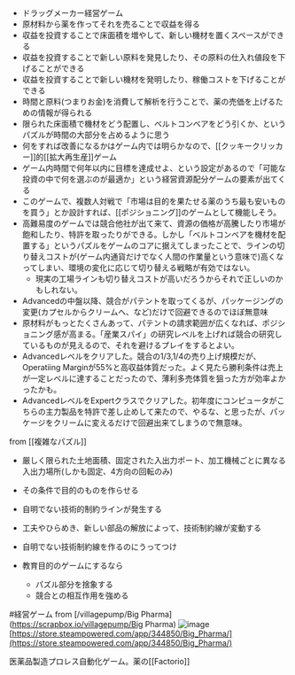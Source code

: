 
- ドラッグメーカー経営ゲーム
- 原材料から薬を作ってそれを売ることで収益を得る
- 収益を投資することで床面積を増やして、新しい機材を置くスペースができる
- 収益を投資することで新しい原料を発見したり、その原料の仕入れ値段を下げることができる
- 収益を投資することで新しい機材を発明したり、稼働コストを下げることができる
- 時間と原料(つまりお金)を消費して解析を行うことで、薬の売価を上げるための情報が得られる
- 限られた床面積で機材をどう配置し、ベルトコンベアをどう引くか、というパズルが時間の大部分を占めるように思う
- 何をすれば改善になるかはゲーム内では明らかなので、[[クッキークリッカー]]的[[拡大再生産]]ゲーム
- ゲーム内時間で何年以内に目標を達成せよ、という設定があるので「可能な投資の中で何を選ぶのが最適か」という経営資源配分ゲームの要素が出てくる
- このゲームで、複数人対戦で「市場は目的を果たせる薬のうち最も安いものを買う」とか設計すれば、[[ポジショニング]]のゲームとして機能しそう。
- 高難易度のゲームでは競合他社が出て来て、資源の価格が高騰したり市場が飽和したり、特許を取ったりができる。しかし「ベルトコンベアを機材を配置する」というパズルをゲームのコアに据えてしまったことで、ラインの切り替えコストが(ゲーム内通貨だけでなく人間の作業量という意味で)高くなってしまい、環境の変化に応じて切り替える戦略が有効ではない。
    - 現実の工場ラインも切り替えコストが高いだろうからそれで正しいのかもしれない。
- Advancedの中盤以降、競合がパテントを取ってくるが、パッケージングの変更(カプセルからクリームへ、など)だけで回避できるのでほぼ無意味
- 原材料がもっとたくさんあって、パテントの請求範囲が広くなれば、ポジショニング感が高まる。「産業スパイ」の研究レベルを上げれば競合の研究しているものが見えるので、それを避けるプレイをするとよい。
- Advancedレベルをクリアした。競合の1/3,1/4の売り上げ規模だが、Operatiing Marginが55%と高収益体質だった。よく見たら勝利条件は売上が一定レベルに達することだったので、薄利多売体質を狙った方が効率よかったかも。
- AdvancedレベルをExpertクラスでクリアした。初年度にコンピュータがこちらの主力製品を特許で差し止めして来たので、やるな、と思ったが、パッケージをクリームに変えるだけで回避出来てしまうので無意味。

from [[複雑なパズル]]
- 厳しく限られた土地面積、固定された入出力ポート、加工機械ごとに異なる入出力場所(しかも固定、4方向の回転のみ)
- その条件で目的のものを作らせる
- 自明でない技術的制約ラインが発生する
- 工夫やひらめき、新しい部品の解放によって、技術制約線が変動する
- 自明でない技術制約線を作るのにうってつけ


- 教育目的のゲームにするなら
    - パズル部分を捨象する
    - 競合との相互作用を強める

#経営ゲーム
from [/villagepump/Big Pharma](https://scrapbox.io/villagepump/Big Pharma)
![image](https://gyazo.com/3ee1d8178a89625d50469c7596cc9ba0/thumb/1000)
[https://store.steampowered.com/app/344850/Big_Pharma/](https://store.steampowered.com/app/344850/Big_Pharma/)

医薬品製造プロレス自動化ゲーム。薬の[[Factorio]]